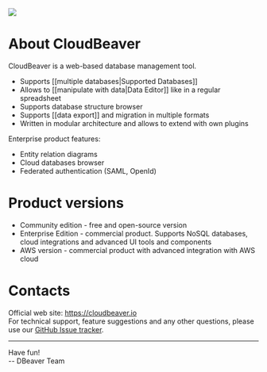 <img src="https://github.com/dbeaver/cloudbeaver/wiki/images/cloudbeaver-logo.png"/>

# About CloudBeaver

CloudBeaver is a web-based database management tool.  

* Supports [[multiple databases|Supported Databases]]
* Allows to [[manipulate with data|Data Editor]] like in a regular spreadsheet
* Supports database structure browser
* Supports [[data export]] and migration in multiple formats
* Written in modular architecture and allows to extend with own plugins

Enterprise product features:

* Entity relation diagrams
* Cloud databases browser
* Federated authentication (SAML, OpenId)

# Product versions

- Community edition - free and open-source version
- Enterprise Edition - commercial product. Supports NoSQL databases, cloud integrations and advanced UI tools and components 
- AWS version - commercial product with advanced integration with AWS cloud

# Contacts

Official web site: https://cloudbeaver.io  
For technical support, feature suggestions and any other questions, please use our <a href="https://github.com/dbeaver/cloudbeaver/issues">GitHub Issue tracker</a>.

-----------

Have fun!  
-- DBeaver Team